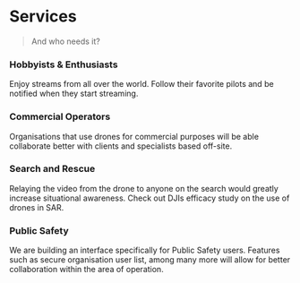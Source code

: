 # Services

>And who needs it?
### Hobbyists & Enthusiasts
Enjoy streams from all over the world. Follow their favorite pilots and be notified when they start streaming.

### Commercial Operators
Organisations that use drones for commercial purposes will be able collaborate better with clients and specialists based off-site.

### Search and Rescue
Relaying the video from the drone to anyone on the search would greatly increase situational awareness. Check out DJIs efficacy study on the use of drones in SAR.

### Public Safety
We are building an interface specifically for Public Safety users. Features such as secure organisation user list, among many more will allow for better collaboration within the area of operation.
